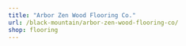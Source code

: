 ```yaml
---
title: "Arbor Zen Wood Flooring Co."
url: /black-mountain/arbor-zen-wood-flooring-co/
shop: flooring
---
```


